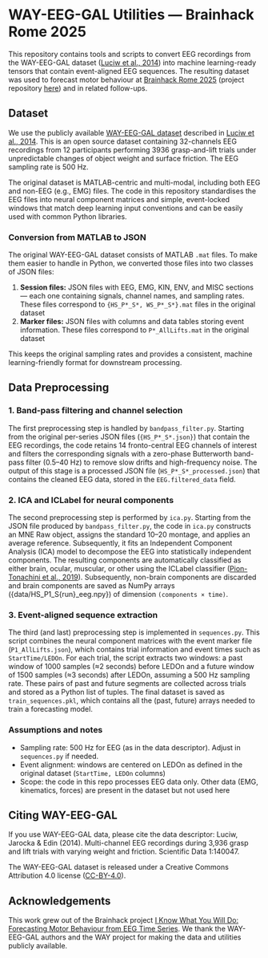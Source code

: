 # WAY-EEG-GAL Utilities — Brainhack Rome 2025

This repository contains tools and scripts to convert EEG recordings from the WAY-EEG-GAL dataset ([Luciw et al., 2014](https://www.nature.com/articles/sdata201447)) into machine learning-ready tensors that contain event-aligned EEG sequences. The resulting dataset was used to forecast motor behaviour at [Brainhack Rome 2025](https://brainhackrome.github.io/) (project repository [here](https://github.com/matteo-d-m/brainhack-rome-forecasting)) and in related follow-ups. 

## Dataset
We use the publicly available [WAY-EEG-GAL dataset](https://figshare.com/collections/WAY_EEG_GAL_Multi_channel_EEG_Recordings_During_3_936_Grasp_and_Lift_Trials_with_Varying_Weight_and_Friction/988376) described in [Luciw et al., 2014](https://www.nature.com/articles/sdata201447). This is an open source dataset containing 32-channels EEG recordings from 12 participants performing 3936 grasp-and-lift trials under unpredictable changes of object weight and surface friction. The EEG sampling rate is 500 Hz.

The original dataset is MATLAB-centric and multi-modal, including both EEG and non-EEG (e.g., EMG) files. The code in this repository standardises the EEG files into neural component matrices and simple, event-locked windows that match deep learning input conventions and can be easily used with common Python libraries.

### Conversion from MATLAB to JSON

The original WAY-EEG-GAL dataset consists of MATLAB `.mat` files. To make them easier to handle in Python, we converted those files into two classes of JSON files:

1. **Session files:** JSON files with EEG, EMG, KIN, ENV, and MISC sections — each one containing signals, channel names, and sampling rates. These files correspond to `{HS_P*_S*, WS_P*_S*}.mat` files in the original dataset
2. **Marker files:** JSON files with columns and data tables storing event information. These files correspond to `P*_AllLifts.mat` in the original dataset 

This keeps the original sampling rates and provides a consistent, machine learning-friendly format for downstream processing.

## Data Preprocessing
### 1. Band-pass filtering and channel selection

The first preprocessing step is handled by `bandpass_filter.py`. Starting from the original per-series JSON files (`{HS_P*_S*.json}`) that contain the EEG recordings, the code retains 14 fronto-central EEG channels of interest and filters the corresponding signals with a zero-phase Butterworth band-pass filter (0.5–40 Hz) to remove slow drifts and high-frequency noise. The output of this stage is a processed JSON file (`HS_P*_S*_processed.json`) that contains the cleaned EEG data, stored in the `EEG.filtered_data` field.

### 2. ICA and ICLabel for neural components

The second preprocessing step is performed by `ica.py`. Starting from the JSON file produced by `bandpass_filter.py`, the code in `ica.py` constructs an MNE Raw object, assigns the standard 10–20 montage, and applies an average reference. Subsequently, it fits an Independent Component Analysis (ICA) model to decompose the EEG into statistically independent components. The resulting components are automatically classified as either brain, ocular, muscular, or other using the ICLabel classifier ([Pion-Tonachini et al., 2019](https://www.sciencedirect.com/science/article/pii/S1053811919304185)). Subsequently, non-brain components are discarded and brain components are saved as NumPy arrays ({data/HS_P1_S{run}_eeg.npy}) of dimension `(components × time)`. 

### 3.  Event-aligned sequence extraction

The third (and last) preprocessing step is implemented in `sequences.py`. This script combines the neural component matrices with the event marker file (`P1_AllLifts.json`), which contains trial information and event times such as `StartTime/LEDOn`. For each trial, the script extracts two windows: a past window of 1000 samples (≈2 seconds) before LEDOn and a future window of 1500 samples (≈3 seconds) after LEDOn, assuming a 500 Hz sampling rate. These pairs of past and future segments are collected across trials and stored as a Python list of tuples. The final dataset is saved as `train_sequences.pkl`, which contains all the (past, future) arrays needed to train a forecasting model.

### Assumptions and notes

- Sampling rate: 500 Hz for EEG (as in the data descriptor). Adjust in `sequences.py` if needed.
- Event alignment: windows are centered on LEDOn as defined in the original dataset (`StartTime, LEDOn` columns)
- Scope: the code in this repo processes EEG data only. Other data (EMG, kinematics, forces) are present in the dataset but not used here


## Citing WAY-EEG-GAL

If you use WAY-EEG-GAL data, please cite the data descriptor:
Luciw, Jarocka & Edin (2014). Multi-channel EEG recordings during 3,936 grasp and lift trials with varying weight and friction. Scientific Data 1:140047.

The WAY-EEG-GAL dataset is released under a Creative Commons Attribution 4.0 license ([CC-BY-4.0](https://creativecommons.org/licenses/by/4.0/deed.en)).

## Acknowledgements

This work grew out of the Brainhack project [I Know What You Will Do: Forecasting Motor Behaviour from EEG Time Series](https://github.com/matteo-d-m/brainhack-rome-forecasting). We thank the WAY-EEG-GAL authors and the WAY project for making the data and utilities publicly available.
